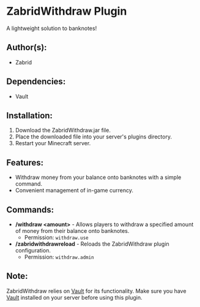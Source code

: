 # ZabridWithdraw Plugin

A lightweight solution to banknotes!

## Author(s):
- Zabrid

## Dependencies:
- Vault

## Installation:
1. Download the ZabridWithdraw.jar file.
2. Place the downloaded file into your server's plugins directory.
3. Restart your Minecraft server.

## Features:
- Withdraw money from your balance onto banknotes with a simple command.
- Convenient management of in-game currency.

## Commands:
- **/withdraw \<amount\>** - Allows players to withdraw a specified amount of money from their balance onto banknotes.
  - Permission: `withdraw.use`
- **/zabridwithdrawreload** - Reloads the ZabridWithdraw plugin configuration.
  - Permission: `withdraw.admin`

## Note:
ZabridWithdraw relies on [Vault](https://www.spigotmc.org/resources/vault.34315/) for its functionality. Make sure you have [Vault](https://www.spigotmc.org/resources/vault.34315/) installed on your server before using this plugin.